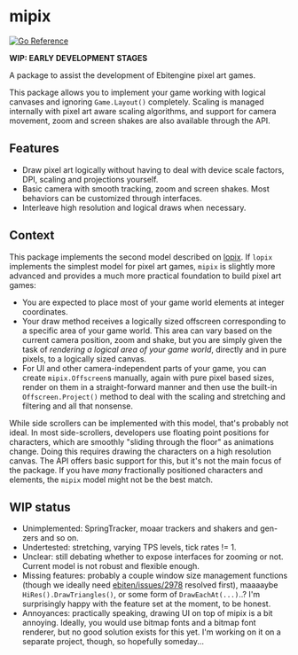 # mipix

[![Go Reference](https://pkg.go.dev/badge/github.com/tinne26/mipix.svg)](https://pkg.go.dev/github.com/tinne26/mipix)

**WIP: EARLY DEVELOPMENT STAGES**

A package to assist the development of Ebitengine pixel art games.

This package allows you to implement your game working with logical canvases and ignoring `Game.Layout()` completely. Scaling is managed internally with pixel art aware scaling algorithms, and support for camera movement, zoom and screen shakes are also available through the API.

## Features

- Draw pixel art logically without having to deal with device scale factors, DPI, scaling and projections yourself.
- Basic camera with smooth tracking, zoom and screen shakes. Most behaviors can be customized through interfaces.
- Interleave high resolution and logical draws when necessary.

## Context

This package implements the second model described on [lopix](https://github.com/tinne26/lopix). If `lopix` implements the simplest model for pixel art games, `mipix` is slightly more advanced and provides a much more practical foundation to build pixel art games:
- You are expected to place most of your game world elements at integer coordinates.
- Your draw method receives a logically sized offscreen corresponding to a specific area of your game world. This area can vary based on the current camera position, zoom and shake, but you are simply given the task of *rendering a logical area of your game world*, directly and in pure pixels, to a logically sized canvas.
- For UI and other camera-independent parts of your game, you can create `mipix.Offscreen`s manually, again with pure pixel based sizes, render on them in a straight-forward manner and then use the built-in `Offscreen.Project()` method to deal with the scaling and stretching and filtering and all that nonsense.

While side scrollers can be implemented with this model, that's probably not ideal. In most side-scrollers, developers use floating point positions for characters, which are smoothly "sliding through the floor" as animations change. Doing this requires drawing the characters on a high resolution canvas. The API offers basic support for this, but it's not the main focus of the package. If you have *many* fractionally positioned characters and elements, the `mipix` model might not be the best match.

## WIP status

- Unimplemented: SpringTracker, moaar trackers and shakers and gen-zers and so on.
- Undertested: stretching, varying TPS levels, tick rates != 1.
- Unclear: still debating whether to expose interfaces for zooming or not. Current model is not robust and flexible enough.
- Missing features: probably a couple window size management functions (though we ideally need [ebiten/issues/2978](https://github.com/hajimehoshi/ebiten/issues/2978) resolved first), maaaaybe `HiRes().DrawTriangles()`, or some form of `DrawEachAt(...)`..? I'm surprisingly happy with the feature set at the moment, to be honest.
- Annoyances: practically speaking, drawing UI on top of mipix is a bit annoying. Ideally, you would use bitmap fonts and a bitmap font renderer, but no good solution exists for this yet. I'm working on it on a separate project, though, so hopefully someday...
